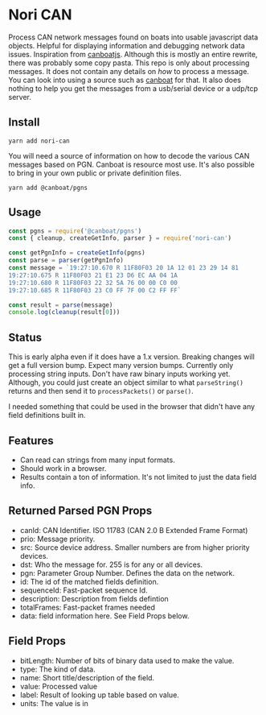 # Nori CAN

Process CAN network messages found on boats into usable javascript data objects. Helpful for displaying information and debugging network data issues. Inspiration from [canboatjs](https://github.com/canboat/canboatjs). Although this is mostly an entire rewrite, there was probably some copy pasta. This repo is only about processing messages. It does not contain any details on _how_ to process a message. You can look into using a source such as [canboat](https://github.com/canboat/canboat) for that. It also does nothing to help you get the messages from a usb/serial device or a udp/tcp server.

## Install

`yarn add nori-can`

You will need a source of information on how to decode the various CAN messages based on PGN. Canboat is resource most use. It's also possible to bring in your own public or private definition files.

`yarn add @canboat/pgns`

## Usage

```javascript
const pgns = require('@canboat/pgns')
const { cleanup, createGetInfo, parser } = require('nori-can')

const getPgnInfo = createGetInfo(pgns)
const parse = parser(getPgnInfo)
const message = `19:27:10.670 R 11F80F03 20 1A 12 01 23 29 14 81
19:27:10.675 R 11F80F03 21 E1 23 D6 EC AA 04 1A
19:27:10.680 R 11F80F03 22 32 5A 76 00 00 C0 00
19:27:10.685 R 11F80F03 23 C0 FF 7F 00 C2 FF FF`

const result = parse(message)
console.log(cleanup(result[0]))
```

## Status

This is early alpha even if it does have a 1.x version. Breaking changes will get a full version bump. Expect many version bumps. Currently only processing string inputs. Don't have raw binary inputs working yet. Although, you could just create an object similar to what `parseString()` returns and then send it to `processPackets()` or `parse()`.

I needed something that could be used in the browser that didn't have any field definitions built in.

## Features

* Can read can strings from many input formats.
* Should work in a browser.
* Results contain a ton of information. It's not limited to just the data field info.

## Returned Parsed PGN Props

* canId: CAN Identifier. ISO 11783 (CAN 2.0 B Extended Frame Format)
* prio: Message priority.
* src: Source device address. Smaller numbers are from higher priority devices.
* dst: Who the message for. 255 is for any or all devices.
* pgn: Parameter Group Number. Defines the data on the network.
* id: The id of the matched fields definition.
* sequenceId: Fast-packet sequence Id.
* description: Description from fields defintion
* totalFrames: Fast-packet frames needed
* data: field information here. See Field Props below.

## Field Props

* bitLength: Number of bits of binary data used to make the value.
* type: The kind of data.
* name: Short title/description of the field.
* value: Processed value
* label: Result of looking up table based on value.
* units: The value is in
